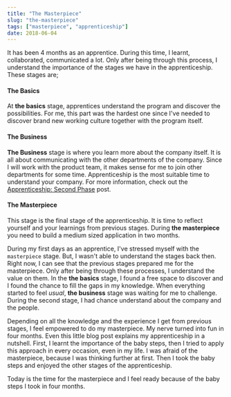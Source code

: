 ```yaml
---
title: "The Masterpiece"
slug: "the-masterpiece"
tags: ["masterpiece", "apprenticeship"]
date: 2018-06-04
---
```


It has been 4 months as an apprentice. During this time, I learnt, collaborated, communicated a lot. Only after being through this process, I understand the importance of the stages we have in the apprenticeship. These stages are;

#### The Basics

At **the basics** stage, apprentices understand the program and discover the possibilities. For me, this part was the hardest one since I've needed to discover brand new working culture together with the program itself.

#### The Business

**The Business** stage is where you learn more about the company itself. It is all about communicating with the other departments of the company. Since I will work with the product team, it makes sense for me to join other departments for some time. Apprenticeship is the most suitable time to understand your company. For more information, check out the [Apprenticeship: Second Phase](https://www.sengitu.com/posts/apprenticeship-second-phase/) post.

#### The Masterpiece

This stage is the final stage of the apprenticeship. It is time to reflect yourself and your learnings from previous stages. During **the masterpiece** you need to build a medium sized application in two months.

During my first days as an apprentice, I've stressed myself with the `masterpiece` stage. But, I wasn't able to understand the stages back then. Right now, I can see that the previous stages prepared me for the masterpiece. Only after being through these processes, I understand the value on them. In the **the basics** stage, I found a free space to discover and I found the chance to fill the gaps in my knowledge. When everything started to feel _usual_, **the business** stage was waiting for me to challenge. During the second stage, I had chance understand about the company and the people.

Depending on all the knowledge and the experience I get from previous stages, I feel empowered to do my masterpiece. My nerve turned into fun in four months. Even this little blog post explains my apprenticeship in a nutshell. First, I learnt the importance of the baby steps, then I tried to apply this approach in every occasion, even in my life. I was afraid of the masterpiece, because I was thinking further at first. Then I took the baby steps and enjoyed the other stages of the apprenticeship.

Today is the time for the masterpiece and I feel ready because of the baby steps I took in four months.
